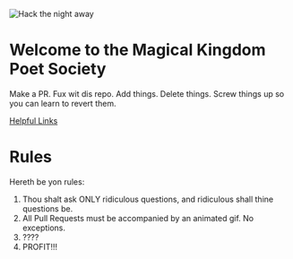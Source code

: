![Hack the night away](https://media.giphy.com/media/LmNwrBhejkK9EFP504/giphy.gif)

# Welcome to the Magical Kingdom Poet Society
Make a PR. Fux wit dis repo. Add things. Delete things. Screw things up so you can learn to revert them.

[Helpful Links](HelpfulLinks.md)

# Rules
Hereth be yon rules:
1. Thou shalt ask ONLY ridiculous questions, and ridiculous shall thine questions be.
2. All Pull Requests must be accompanied by an animated gif. No exceptions.
3. ????
4. PROFIT!!!
